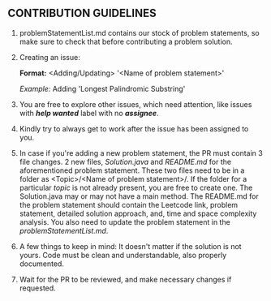 ## CONTRIBUTION GUIDELINES

1. problemStatementList.md contains our stock of problem statements, so make sure to check that before contributing a problem solution.

2. Creating an issue: 

   **Format:** <Adding/Updating> '\<Name of problem statement>'

   *Example:* Adding 'Longest Palindromic Substring'

3. You are free to explore other issues, which need attention, like issues with ***help wanted*** label with no ***assignee***.

4. Kindly try to always get to work after the issue has been assigned to you.

5. In case if you're adding a new problem statement, the PR must contain 3 file changes. 2 new files, *Solution.java* and *README.md* for the aforementioned problem statement. These two files need to be in a folder as \<Topic>/\<Name of problem statement>/. If the folder for a particular *topic* is not already present, you are free to create one. The Solution.java may or may not have a main method. The README.md for the problem statement should contain the Leetcode link, problem statement, detailed solution approach, and, time and space complexity analysis. You also need to update the problem statement in the *problemStatementList.md*.

6. A few things to keep in mind: It doesn't matter if the solution is not yours. Code must be clean and understandable, also properly documented.

7. Wait for the PR to be reviewed, and make necessary changes if requested.